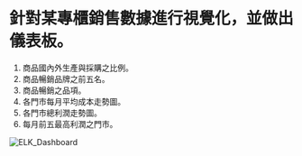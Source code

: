 # 針對某專櫃銷售數據進行視覺化，並做出儀表板。

1. 商品國內外生產與採購之比例。
2. 商品暢銷品牌之前五名。
3. 商品暢銷之品項。
4. 各門市每月平均成本走勢圖。
5. 各門市總利潤走勢圖。
6. 每月前五最高利潤之門市。

![ELK_Dashboard](https://user-images.githubusercontent.com/105201222/177001683-c989b7d1-f7b4-4e5a-9bff-b9e6f4a2e6c8.png)
